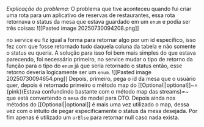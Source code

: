 
*Explicação do problema:* O problema que tive aconteceu quando fui criar uma rota para um aplicativo de reservas de restaurantes, essa rota retornava o status da mesa que estava guardado em um `enum` e podia ser três coisas:
![[Pasted image 20250730094208.png]]

no service eu fiz igual a forma para retornar algo por um id específico, isso fez com que fosse retornado tudo daquela coluna da tabela e não somente o status eu queria. A solução para isso foi bem mais simples do que estava parecendo, foi necessário primeiro, no service mudar o tipo de retorno da função para o tipo do `enum` já que seria retornado o status então, esse retorno deveria logicamente ser um `enum`. 
![[Pasted image 20250730094654.png]]
Depois, primeiro, pega o id da mesa que o usuário quer, depois é retornado primeiro o método map do [[Optional||optional]]~={pink}(Estava confundindo bastante com o método map das streams)=~ que está convertendo o `mesa` de model para DTO.
Depois ainda nos métodos do [[Optional||optional]] é mais uma vez utilizado o map, dessa vez com o intuito de pegar especificamente o status da mesa desejada. Por fim apenas é utilizado um `orElse` para retornar null caso nada exista.


